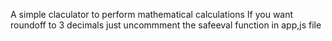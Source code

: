 A simple claculator to perform mathematical calculations
If you want roundoff to 3 decimals just uncommment the safeeval function in app,js file
